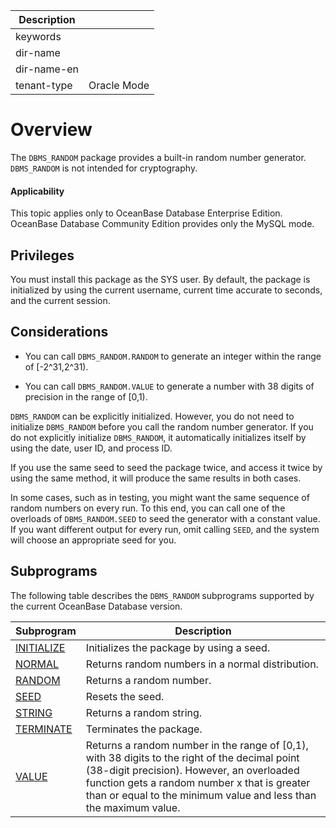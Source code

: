 | Description   |                 |
|---------------|-----------------|
| keywords      |                 |
| dir-name      |                 |
| dir-name-en   |                 |
| tenant-type   | Oracle Mode     |

# Overview

The `DBMS_RANDOM` package provides a built-in random number generator. `DBMS_RANDOM` is not intended for cryptography.

  <main id="notice" >
    <h4>Applicability</h4>
    <p>This topic applies only to OceanBase Database Enterprise Edition. OceanBase Database Community Edition provides only the MySQL mode. </p>
  </main>

## Privileges


You must install this package as the SYS user. By default, the package is initialized by using the current username, current time accurate to seconds, and the current session.

## Considerations

* You can call `DBMS_RANDOM.RANDOM` to generate an integer within the range of [-2^31,2^31).

* You can call `DBMS_RANDOM.VALUE` to generate a number with 38 digits of precision in the range of [0,1).


`DBMS_RANDOM` can be explicitly initialized. However, you do not need to initialize `DBMS_RANDOM` before you call the random number generator. If you do not explicitly initialize `DBMS_RANDOM`, it automatically initializes itself by using the date, user ID, and process ID.

If you use the same seed to seed the package twice, and access it twice by using the same method, it will produce the same results in both cases.

In some cases, such as in testing, you might want the same sequence of random numbers on every run. To this end, you can call one of the overloads of `DBMS_RANDOM.SEED` to seed the generator with a constant value. If you want different output for every run, omit calling `SEED`, and the system will choose an appropriate seed for you.

## Subprograms

The following table describes the `DBMS_RANDOM` subprograms supported by the current OceanBase Database version.


| **Subprogram** | **Description** |
|--------------------------------------|---------------------------------------------------|
| [INITIALIZE](../12700.dbms-random-oracle/200.initialize-random-oracle.md) | Initializes the package by using a seed.  |
| [NORMAL](../12700.dbms-random-oracle/300.normal-oracle.md) | Returns random numbers in a normal distribution.  |
| [RANDOM](../12700.dbms-random-oracle/400.random-oracle.md) | Returns a random number.  |
| [SEED](../12700.dbms-random-oracle/500.seed-oracle.md) | Resets the seed.  |
| [STRING](../12700.dbms-random-oracle/600.string-oracle.md) | Returns a random string.  |
| [TERMINATE](../12700.dbms-random-oracle/700.terminate-oracle.md) | Terminates the package.  |
| [VALUE](../12700.dbms-random-oracle/800.value-oracle.md) | Returns a random number in the range of [0,1), with 38 digits to the right of the decimal point (38-digit precision). However, an overloaded function gets a random number x that is greater than or equal to the minimum value and less than the maximum value.  |
